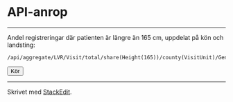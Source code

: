 # API-anrop


----------
Andel registreringar där patienten är längre än 165 cm, uppdelat på kön och landsting:
```
/api/aggregate/LVR/Visit/total/share(Height(165))/county(VisitUnit)/Gender
```


<div>
<button class="btn btn-default" onclick="jsondump('https://stratum.registercentrum.se/api/aggregate/LVR/Visit/total/share(Height(165))/county(VisitUnit)/Gender?apikey=bK3H9bwaG4o=');">Kör</button></div>

----------

Skrivet med [<i class="icon-provider-stackedit"></i> StackEdit](https://stackedit.io/).
